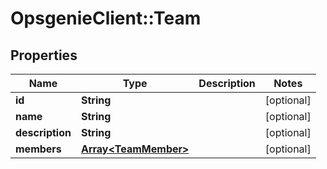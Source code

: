# OpsgenieClient::Team

## Properties
Name | Type | Description | Notes
------------ | ------------- | ------------- | -------------
**id** | **String** |  | [optional] 
**name** | **String** |  | [optional] 
**description** | **String** |  | [optional] 
**members** | [**Array&lt;TeamMember&gt;**](TeamMember.md) |  | [optional] 


